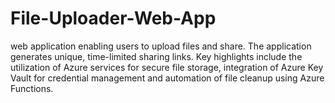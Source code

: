 # File-Uploader-Web-App
web application enabling users to upload files and share. The application generates unique, time-limited sharing links. Key highlights include the utilization of Azure services for secure file storage, integration of Azure Key Vault for credential management and automation of file cleanup using Azure Functions.
